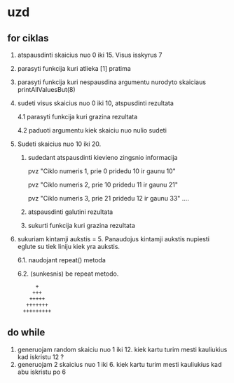# uzd

## for ciklas

1. atspausdinti skaicius nuo 0 iki 15. Visus isskyrus 7
2. parasyti funkcija kuri atlieka [1] pratima
3. parasyti funkcija kuri nespausdina argumentu nurodyto skaiciaus
   printAllValuesBut(8)
4. sudeti visus skaicius nuo 0 iki 10, atspusdinti rezultata

   4.1 parasyti funkcija kuri grazina rezultata

   4.2 paduoti argumentu kiek skaiciu nuo nulio sudeti

5. Sudeti skaicius nuo 10 iki 20.

   1. sudedant atspausdinti kievieno zingsnio informacija

      pvz "Ciklo numeris 1, prie 0 pridedu 10 ir gaunu 10"

      pvz "Ciklo numeris 2, prie 10 pridedu 11 ir gaunu 21"

      pvz "Ciklo numeris 3, prie 21 pridedu 12 ir gaunu 33"
      ....

   2. atspausdinti galutini rezultata
   3. sukurti funkcija kuri grazina rezultata

6. sukuriam kintamji aukstis = 5. Panaudojus kintamji aukstis nupiesti eglute su tiek liniju kiek yra aukstis.

   6.1. naudojant repeat() metoda

   6.2. (sunkesnis) be repeat metodo.

```
         +
        +++
       +++++
      +++++++
     +++++++++
```

## do while

1. generuojam random skaiciu nuo 1 iki 12. kiek kartu turim mesti kauliukius kad iskristu 12 ?
2. generuojam 2 skaicius nuo 1 iki 6. kiek kartu turim mesti kauliukius kad abu iskristu po 6
